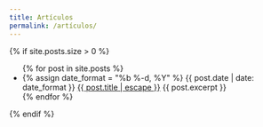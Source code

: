 ```yaml
---
title: Artículos
permalink: /artículos/
---
```

{% if site.posts.size > 0 %}
  <ul class="post-list">
    {% for post in site.posts %}
    <li>
      {% assign date_format = "%b %-d, %Y" %}
      <span class="post-meta">{{ post.date | date: date_format }}</span>
        <a class="post-link" href="{{ post.url | relative_url }}"
          >{{ post.title | escape }}</a>
      <span class="post-excerpt">{{ post.excerpt }}</span>
    </li>
    {% endfor %}
  </ul>
{% endif %}
